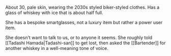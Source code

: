 About 30, pale skin, wearing the 2030s styled biker-styled clothes. Has a glass of whiskey with ice that is about half full.

She has a bespoke smartglasses, not a luxury item but rather a power user item.

She doesn't want to talk to us, or to anyone it seems.
She roughly told [[Tadashi Hamada|Tadashi-san]] to get lost, then asked the [[Bartender]] for another whiskey in a well-meaning tone of voice.